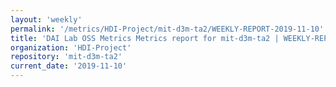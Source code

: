 ```yaml
---
layout: 'weekly'
permalink: '/metrics/HDI-Project/mit-d3m-ta2/WEEKLY-REPORT-2019-11-10'
title: 'DAI Lab OSS Metrics Metrics report for mit-d3m-ta2 | WEEKLY-REPORT-2019-11-10'
organization: 'HDI-Project'
repository: 'mit-d3m-ta2'
current_date: '2019-11-10'
---
```

